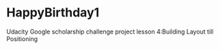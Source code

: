# HappyBirthday1
Udacity Google scholarship challenge project lesson 4:Building Layout till Positioning 
